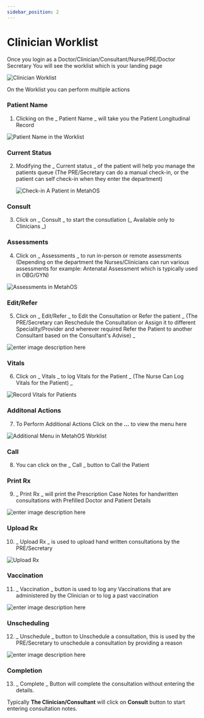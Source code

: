 ```yaml
---
sidebar_position: 2
---
```


# Clinician Worklist

Once you login as a Doctor/Clinician/Consultant/Nurse/PRE/Doctor Secretary
You will see the worklist which is your landing page

![Clinician Worklist](https://res.cloudinary.com/teleopdassets/image/upload/v1642125007/Guide/Clinician_Worklist_in_MetahOS_odpl0a.png)

On the Worklist you can perform multiple actions

### Patient Name

1.  Clicking on the _ Patient Name _ will take you the Patient Longitudinal Record

![Patient Name in the Worklist](https://res.cloudinary.com/teleopdassets/image/upload/v1642125642/Guide/Patient_Name_in_the_Worklist_dzsfsc.png)

### Current Status

2.  Modifying the _ Current status _ of the patient will help you manage the patients queue (The PRE/Secretary can do a manual check-in, or the patient can self check-in when they enter the department)

    ![Check-in A Patient in MetahOS](https://res.cloudinary.com/teleopdassets/image/upload/v1642128363/Guide/Check-in_A_Patient_in_MetahOS_z3shyy.png)

### Consult

3.  Click on _ Consult _ to start the consutlation (_ Available only to Clinicians _)

### Assessments

4.  Click on _ Assessments _ to run in-person or remote assessments (Depending on the department the Nurses/Clinicians can run various assessments for example: Antenatal Assessment which is typically used in OBG/GYN)

![Assessments in MetahOS](https://res.cloudinary.com/teleopdassets/image/upload/v1642128513/Guide/Assessments_in_MetahOS_ybh9c4.png)

### Edit/Refer

5.  Click on _ Edit/Refer _ to Edit the Consultation or Refer the patient _ (The PRE/Secretary can Reschedule the Consultation or Assign it to different Speciality/Provider and wherever required Refer the Patient to another Consultant based on the Consultant's Advise) _

![enter image description here](https://res.cloudinary.com/teleopdassets/image/upload/v1642128363/Guide/Edit_or_Refer_Patient_in_MetahOS_bcumjq.png)

### Vitals

6.  Click on _ Vitals _ to log Vitals for the Patient _ (The Nurse Can Log Vitals for the Patient) _

![Record Vitals for Patients](https://res.cloudinary.com/teleopdassets/image/upload/v1642128684/Guide/Record_Vitals_in_MetahOS_kpohtt.png)

### Additonal Actions

7.  To Perform Additional Actions Click on the _**...**_ to view the menu here

![Additional Menu in MetahOS Worklist](https://res.cloudinary.com/teleopdassets/image/upload/v1642126972/Guide/Additional_Menu_in_MetahOS_Worklist_c3mrng.png)

### Call

8.  You can click on the _ Call _ button to Call the Patient

### Print Rx

9.  _ Print Rx _ will print the Prescription Case Notes for handwritten consultations with Prefilled Doctor and Patient Details

![enter image description here](https://res.cloudinary.com/teleopdassets/image/upload/v1642128896/Guide/Print_Rx_in_MetahOS_spqpul.png)

### Upload Rx

10. _ Upload Rx _ is used to upload hand written consultations by the PRE/Secretary

![Upload Rx](https://res.cloudinary.com/teleopdassets/image/upload/v1642129062/Guide/Upload_Rx_in_MetahOS_j0os3n.png)

### Vaccination

11. _ Vaccination _ button is used to log any Vaccinations that are administered by the Clinician or to log a past vaccination

![enter image description here](https://res.cloudinary.com/teleopdassets/image/upload/v1642129062/Guide/Vaccination_Log_in_MetahOS_agvuxd.png)

### Unscheduling

12. _ Unschedule _ button to Unschedule a consultation, this is used by the PRE/Secretary to unschedule a consultation by providing a reason

![enter image description here](https://res.cloudinary.com/teleopdassets/image/upload/v1642129061/Guide/Unschedule_a_Consultation_wfe93a.png)

### Completion

13. _ Complete _ Button will complete the consultation without entering the details.

Typically **The Clinician/Consultant** will click on **Consult** button to start entering consultation notes.
